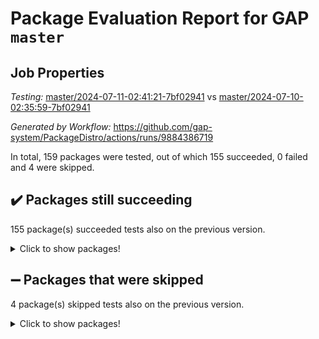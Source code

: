 # Package Evaluation Report for GAP `master`

## Job Properties

*Testing:* [master/2024-07-11-02:41:21-7bf02941](https://github.com/gap-system/PackageDistro/blob/data/reports/master/2024-07-11-02:41:21-7bf02941) vs [master/2024-07-10-02:35:59-7bf02941](https://github.com/gap-system/PackageDistro/blob/data/reports/master/2024-07-10-02:35:59-7bf02941)

*Generated by Workflow:* https://github.com/gap-system/PackageDistro/actions/runs/9884386719

In total, 159 packages were tested, out of which 155 succeeded, 0 failed and 4 were skipped.

## :heavy_check_mark: Packages still succeeding

155 package(s) succeeded tests also on the previous version.
<details><summary>Click to show packages!</summary>

- 4ti2interface 2023.02-04 [(success)](https://github.com/gap-system/PackageDistro/actions/runs/9884386719/job/27300894559)
- ace 5.6.2 [(success)](https://github.com/gap-system/PackageDistro/actions/runs/9884386719/job/27300894691)
- aclib 1.3.2 [(success)](https://github.com/gap-system/PackageDistro/actions/runs/9884386719/job/27300894828)
- agt 0.3.1 [(success)](https://github.com/gap-system/PackageDistro/actions/runs/9884386719/job/27300894968)
- alnuth 3.2.1 [(success)](https://github.com/gap-system/PackageDistro/actions/runs/9884386719/job/27300895104)
- anupq 3.3.0 [(success)](https://github.com/gap-system/PackageDistro/actions/runs/9884386719/job/27300895222)
- atlasrep 2.1.8 [(success)](https://github.com/gap-system/PackageDistro/actions/runs/9884386719/job/27300895343)
- autodoc 2023.06.19 [(success)](https://github.com/gap-system/PackageDistro/actions/runs/9884386719/job/27300895465)
- automata 1.15 [(success)](https://github.com/gap-system/PackageDistro/actions/runs/9884386719/job/27300895580)
- automgrp 1.3.2 [(success)](https://github.com/gap-system/PackageDistro/actions/runs/9884386719/job/27300897179)
- autpgrp 1.11 [(success)](https://github.com/gap-system/PackageDistro/actions/runs/9884386719/job/27300898301)
- cap 2024.07-05 [(success)](https://github.com/gap-system/PackageDistro/actions/runs/9884386719/job/27300898504)
- caratinterface 2.3.6 [(success)](https://github.com/gap-system/PackageDistro/actions/runs/9884386719/job/27300898678)
- cddinterface 2022.11.01 [(success)](https://github.com/gap-system/PackageDistro/actions/runs/9884386719/job/27300900236)
- circle 1.6.6 [(success)](https://github.com/gap-system/PackageDistro/actions/runs/9884386719/job/27300900360)
- classicpres 1.22 [(success)](https://github.com/gap-system/PackageDistro/actions/runs/9884386719/job/27300900504)
- cohomolo 1.6.11 [(success)](https://github.com/gap-system/PackageDistro/actions/runs/9884386719/job/27300900620)
- congruence 1.2.6 [(success)](https://github.com/gap-system/PackageDistro/actions/runs/9884386719/job/27300900740)
- corelg 1.57 [(success)](https://github.com/gap-system/PackageDistro/actions/runs/9884386719/job/27300900893)
- crime 1.6 [(success)](https://github.com/gap-system/PackageDistro/actions/runs/9884386719/job/27300901004)
- crisp 1.4.6 [(success)](https://github.com/gap-system/PackageDistro/actions/runs/9884386719/job/27300901108)
- crypting 0.10.4 [(success)](https://github.com/gap-system/PackageDistro/actions/runs/9884386719/job/27300901212)
- cryst 4.1.27 [(success)](https://github.com/gap-system/PackageDistro/actions/runs/9884386719/job/27300901335)
- crystcat 1.1.10 [(success)](https://github.com/gap-system/PackageDistro/actions/runs/9884386719/job/27300901461)
- ctbllib 1.3.9 [(success)](https://github.com/gap-system/PackageDistro/actions/runs/9884386719/job/27300901581)
- cubefree 1.19 [(success)](https://github.com/gap-system/PackageDistro/actions/runs/9884386719/job/27300901708)
- curlinterface 2.3.2 [(success)](https://github.com/gap-system/PackageDistro/actions/runs/9884386719/job/27300901840)
- cvec 2.8.1 [(success)](https://github.com/gap-system/PackageDistro/actions/runs/9884386719/job/27300901989)
- datastructures 0.3.0 [(success)](https://github.com/gap-system/PackageDistro/actions/runs/9884386719/job/27300902112)
- deepthought 1.0.6 [(success)](https://github.com/gap-system/PackageDistro/actions/runs/9884386719/job/27300902216)
- design 1.8 [(success)](https://github.com/gap-system/PackageDistro/actions/runs/9884386719/job/27300902346)
- difsets 2.3.1 [(success)](https://github.com/gap-system/PackageDistro/actions/runs/9884386719/job/27300902472)
- digraphs 1.7.1 [(success)](https://github.com/gap-system/PackageDistro/actions/runs/9884386719/job/27300902588)
- edim 1.3.8 [(success)](https://github.com/gap-system/PackageDistro/actions/runs/9884386719/job/27300902691)
- example 4.3.4 [(success)](https://github.com/gap-system/PackageDistro/actions/runs/9884386719/job/27300902823)
- examplesforhomalg 2023.10-01 [(success)](https://github.com/gap-system/PackageDistro/actions/runs/9884386719/job/27300902955)
- factint 1.6.3 [(success)](https://github.com/gap-system/PackageDistro/actions/runs/9884386719/job/27300903077)
- ferret 1.0.11 [(success)](https://github.com/gap-system/PackageDistro/actions/runs/9884386719/job/27300903234)
- fga 1.5.0 [(success)](https://github.com/gap-system/PackageDistro/actions/runs/9884386719/job/27300903356)
- fining 1.5.6 [(success)](https://github.com/gap-system/PackageDistro/actions/runs/9884386719/job/27300903498)
- float 1.0.4 [(success)](https://github.com/gap-system/PackageDistro/actions/runs/9884386719/job/27300903632)
- format 1.4.4 [(success)](https://github.com/gap-system/PackageDistro/actions/runs/9884386719/job/27300903778)
- forms 1.2.11 [(success)](https://github.com/gap-system/PackageDistro/actions/runs/9884386719/job/27300903905)
- fplsa 1.2.6 [(success)](https://github.com/gap-system/PackageDistro/actions/runs/9884386719/job/27300904026)
- fr 2.4.13 [(success)](https://github.com/gap-system/PackageDistro/actions/runs/9884386719/job/27300904172)
- francy 2.0.3 [(success)](https://github.com/gap-system/PackageDistro/actions/runs/9884386719/job/27300904316)
- fwtree 1.3 [(success)](https://github.com/gap-system/PackageDistro/actions/runs/9884386719/job/27300904494)
- gapdoc 1.6.7 [(success)](https://github.com/gap-system/PackageDistro/actions/runs/9884386719/job/27300904649)
- gauss 2023.02-04 [(success)](https://github.com/gap-system/PackageDistro/actions/runs/9884386719/job/27300904821)
- gaussforhomalg 2024.07-01 [(success)](https://github.com/gap-system/PackageDistro/actions/runs/9884386719/job/27300904956)
- gbnp 1.0.5 [(success)](https://github.com/gap-system/PackageDistro/actions/runs/9884386719/job/27300905110)
- generalizedmorphismsforcap 2024.04-01 [(success)](https://github.com/gap-system/PackageDistro/actions/runs/9884386719/job/27300905249)
- genss 1.6.8 [(success)](https://github.com/gap-system/PackageDistro/actions/runs/9884386719/job/27300905416)
- gradedmodules 2024.01-01 [(success)](https://github.com/gap-system/PackageDistro/actions/runs/9884386719/job/27300905555)
- gradedringforhomalg 2024.07-01 [(success)](https://github.com/gap-system/PackageDistro/actions/runs/9884386719/job/27300905691)
- grape 4.9.0 [(success)](https://github.com/gap-system/PackageDistro/actions/runs/9884386719/job/27300905830)
- groupoids 1.74 [(success)](https://github.com/gap-system/PackageDistro/actions/runs/9884386719/job/27300905987)
- grpconst 2.6.5 [(success)](https://github.com/gap-system/PackageDistro/actions/runs/9884386719/job/27300906140)
- guarana 0.96.3 [(success)](https://github.com/gap-system/PackageDistro/actions/runs/9884386719/job/27300906293)
- guava 3.19 [(success)](https://github.com/gap-system/PackageDistro/actions/runs/9884386719/job/27300906402)
- hap 1.62 [(success)](https://github.com/gap-system/PackageDistro/actions/runs/9884386719/job/27300906554)
- hapcryst 0.1.15 [(success)](https://github.com/gap-system/PackageDistro/actions/runs/9884386719/job/27300906703)
- hecke 1.5.3 [(success)](https://github.com/gap-system/PackageDistro/actions/runs/9884386719/job/27300906830)
- help 4.0 [(success)](https://github.com/gap-system/PackageDistro/actions/runs/9884386719/job/27300906968)
- homalg 2024.01-01 [(success)](https://github.com/gap-system/PackageDistro/actions/runs/9884386719/job/27300907137)
- homalgtocas 2023.11-01 [(success)](https://github.com/gap-system/PackageDistro/actions/runs/9884386719/job/27300907280)
- idrel 2.47 [(success)](https://github.com/gap-system/PackageDistro/actions/runs/9884386719/job/27300907405)
- images 1.3.2 [(success)](https://github.com/gap-system/PackageDistro/actions/runs/9884386719/job/27300907527)
- intpic 0.3.0 [(success)](https://github.com/gap-system/PackageDistro/actions/runs/9884386719/job/27300907665)
- io 4.8.2 [(success)](https://github.com/gap-system/PackageDistro/actions/runs/9884386719/job/27300907816)
- io_forhomalg 2023.02-04 [(success)](https://github.com/gap-system/PackageDistro/actions/runs/9884386719/job/27300907952)
- irredsol 1.4.4 [(success)](https://github.com/gap-system/PackageDistro/actions/runs/9884386719/job/27300908093)
- json 2.2.1 [(success)](https://github.com/gap-system/PackageDistro/actions/runs/9884386719/job/27300908232)
- jupyterkernel 1.5.1 [(success)](https://github.com/gap-system/PackageDistro/actions/runs/9884386719/job/27300908386)
- jupyterviz 1.5.6 [(success)](https://github.com/gap-system/PackageDistro/actions/runs/9884386719/job/27300908522)
- kan 1.37 [(success)](https://github.com/gap-system/PackageDistro/actions/runs/9884386719/job/27300908648)
- kbmag 1.5.11 [(success)](https://github.com/gap-system/PackageDistro/actions/runs/9884386719/job/27300908777)
- laguna 3.9.7 [(success)](https://github.com/gap-system/PackageDistro/actions/runs/9884386719/job/27300908900)
- liealgdb 2.2.1 [(success)](https://github.com/gap-system/PackageDistro/actions/runs/9884386719/job/27300909047)
- liepring 2.9.1 [(success)](https://github.com/gap-system/PackageDistro/actions/runs/9884386719/job/27300909207)
- liering 2.4.2 [(success)](https://github.com/gap-system/PackageDistro/actions/runs/9884386719/job/27300909374)
- linearalgebraforcap 2024.07-04 [(success)](https://github.com/gap-system/PackageDistro/actions/runs/9884386719/job/27300909508)
- lins 0.9 [(success)](https://github.com/gap-system/PackageDistro/actions/runs/9884386719/job/27300909618)
- localizeringforhomalg 2023.10-01 [(success)](https://github.com/gap-system/PackageDistro/actions/runs/9884386719/job/27300909770)
- loops 3.4.3 [(success)](https://github.com/gap-system/PackageDistro/actions/runs/9884386719/job/27300909902)
- lpres 1.1.0 [(success)](https://github.com/gap-system/PackageDistro/actions/runs/9884386719/job/27300910025)
- majoranaalgebras 1.5.2 [(success)](https://github.com/gap-system/PackageDistro/actions/runs/9884386719/job/27300910139)
- mapclass 1.4.6 [(success)](https://github.com/gap-system/PackageDistro/actions/runs/9884386719/job/27300910255)
- matgrp 0.70 [(success)](https://github.com/gap-system/PackageDistro/actions/runs/9884386719/job/27300910376)
- matricesforhomalg 2024.07-01 [(success)](https://github.com/gap-system/PackageDistro/actions/runs/9884386719/job/27300910522)
- modisom 2.5.4 [(success)](https://github.com/gap-system/PackageDistro/actions/runs/9884386719/job/27300910630)
- modulepresentationsforcap 2024.07-01 [(success)](https://github.com/gap-system/PackageDistro/actions/runs/9884386719/job/27300910757)
- modules 2024.01-01 [(success)](https://github.com/gap-system/PackageDistro/actions/runs/9884386719/job/27300910898)
- monoidalcategories 2024.06-02 [(success)](https://github.com/gap-system/PackageDistro/actions/runs/9884386719/job/27300911076)
- nconvex 2022.09-01 [(success)](https://github.com/gap-system/PackageDistro/actions/runs/9884386719/job/27300911277)
- nilmat 1.4.2 [(success)](https://github.com/gap-system/PackageDistro/actions/runs/9884386719/job/27300911423)
- nock 1.5 [(success)](https://github.com/gap-system/PackageDistro/actions/runs/9884386719/job/27300911548)
- normalizinterface 1.3.6 [(success)](https://github.com/gap-system/PackageDistro/actions/runs/9884386719/job/27300911672)
- nq 2.5.11 [(success)](https://github.com/gap-system/PackageDistro/actions/runs/9884386719/job/27300911808)
- numericalsgps 1.3.1 [(success)](https://github.com/gap-system/PackageDistro/actions/runs/9884386719/job/27300911996)
- openmath 11.5.3 [(success)](https://github.com/gap-system/PackageDistro/actions/runs/9884386719/job/27300912122)
- orb 4.9.0 [(success)](https://github.com/gap-system/PackageDistro/actions/runs/9884386719/job/27300912243)
- packagemanager 1.4.3 [(success)](https://github.com/gap-system/PackageDistro/actions/runs/9884386719/job/27300912387)
- patternclass 2.4.3 [(success)](https://github.com/gap-system/PackageDistro/actions/runs/9884386719/job/27300912531)
- permut 2.0.5 [(success)](https://github.com/gap-system/PackageDistro/actions/runs/9884386719/job/27300912666)
- polenta 1.3.10 [(success)](https://github.com/gap-system/PackageDistro/actions/runs/9884386719/job/27300912817)
- polymaking 0.8.7 [(success)](https://github.com/gap-system/PackageDistro/actions/runs/9884386719/job/27300912959)
- primgrp 3.4.4 [(success)](https://github.com/gap-system/PackageDistro/actions/runs/9884386719/job/27300913092)
- profiling 2.5.4 [(success)](https://github.com/gap-system/PackageDistro/actions/runs/9884386719/job/27300913242)
- qdistrnd 0.9.4 [(success)](https://github.com/gap-system/PackageDistro/actions/runs/9884386719/job/27300913371)
- qpa 1.35 [(success)](https://github.com/gap-system/PackageDistro/actions/runs/9884386719/job/27300913498)
- quagroup 1.8.4 [(success)](https://github.com/gap-system/PackageDistro/actions/runs/9884386719/job/27300913622)
- radiroot 2.9 [(success)](https://github.com/gap-system/PackageDistro/actions/runs/9884386719/job/27300913731)
- rcwa 4.7.1 [(success)](https://github.com/gap-system/PackageDistro/actions/runs/9884386719/job/27300913866)
- rds 1.8 [(success)](https://github.com/gap-system/PackageDistro/actions/runs/9884386719/job/27300914038)
- recog 1.4.2 [(success)](https://github.com/gap-system/PackageDistro/actions/runs/9884386719/job/27300914187)
- repndecomp 1.3.0 [(success)](https://github.com/gap-system/PackageDistro/actions/runs/9884386719/job/27300914377)
- repsn 3.1.2 [(success)](https://github.com/gap-system/PackageDistro/actions/runs/9884386719/job/27300914500)
- resclasses 4.7.3 [(success)](https://github.com/gap-system/PackageDistro/actions/runs/9884386719/job/27300914615)
- ringsforhomalg 2024.06-01 [(success)](https://github.com/gap-system/PackageDistro/actions/runs/9884386719/job/27300914778)
- sco 2023.08-01 [(success)](https://github.com/gap-system/PackageDistro/actions/runs/9884386719/job/27300914926)
- scscp 2.4.3 [(success)](https://github.com/gap-system/PackageDistro/actions/runs/9884386719/job/27300915035)
- semigroups 5.3.7 [(success)](https://github.com/gap-system/PackageDistro/actions/runs/9884386719/job/27300915164)
- sglppow 2.4 [(success)](https://github.com/gap-system/PackageDistro/actions/runs/9884386719/job/27300915280)
- sgpviz 0.999.5 [(success)](https://github.com/gap-system/PackageDistro/actions/runs/9884386719/job/27300915398)
- simpcomp 2.1.14 [(success)](https://github.com/gap-system/PackageDistro/actions/runs/9884386719/job/27300915518)
- singular 2024.06.03 [(success)](https://github.com/gap-system/PackageDistro/actions/runs/9884386719/job/27300915659)
- sl2reps 1.1 [(success)](https://github.com/gap-system/PackageDistro/actions/runs/9884386719/job/27300915795)
- sla 1.5.3 [(success)](https://github.com/gap-system/PackageDistro/actions/runs/9884386719/job/27300915915)
- smallgrp 1.5.4 [(success)](https://github.com/gap-system/PackageDistro/actions/runs/9884386719/job/27300916036)
- smallsemi 0.7.0 [(success)](https://github.com/gap-system/PackageDistro/actions/runs/9884386719/job/27300916177)
- sonata 2.9.6 [(success)](https://github.com/gap-system/PackageDistro/actions/runs/9884386719/job/27300916288)
- sophus 1.27 [(success)](https://github.com/gap-system/PackageDistro/actions/runs/9884386719/job/27300916403)
- sotgrps 1.2 [(success)](https://github.com/gap-system/PackageDistro/actions/runs/9884386719/job/27300916519)
- spinsym 1.5.2 [(success)](https://github.com/gap-system/PackageDistro/actions/runs/9884386719/job/27300916643)
- standardff 1.0 [(success)](https://github.com/gap-system/PackageDistro/actions/runs/9884386719/job/27300916767)
- symbcompcc 1.3.2 [(success)](https://github.com/gap-system/PackageDistro/actions/runs/9884386719/job/27300916883)
- thelma 1.3 [(success)](https://github.com/gap-system/PackageDistro/actions/runs/9884386719/job/27300916989)
- tomlib 1.2.11 [(success)](https://github.com/gap-system/PackageDistro/actions/runs/9884386719/job/27300917116)
- toolsforhomalg 2024.07-01 [(success)](https://github.com/gap-system/PackageDistro/actions/runs/9884386719/job/27300917254)
- toric 1.9.6 [(success)](https://github.com/gap-system/PackageDistro/actions/runs/9884386719/job/27300917399)
- toricvarieties 2022.07.13 [(success)](https://github.com/gap-system/PackageDistro/actions/runs/9884386719/job/27300917529)
- transgrp 3.6.5 [(success)](https://github.com/gap-system/PackageDistro/actions/runs/9884386719/job/27300917665)
- typeset 1.2.2 [(success)](https://github.com/gap-system/PackageDistro/actions/runs/9884386719/job/27300917823)
- ugaly 4.1.3 [(success)](https://github.com/gap-system/PackageDistro/actions/runs/9884386719/job/27300917970)
- unipot 1.6 [(success)](https://github.com/gap-system/PackageDistro/actions/runs/9884386719/job/27300918112)
- unitlib 4.2.0 [(success)](https://github.com/gap-system/PackageDistro/actions/runs/9884386719/job/27300918251)
- utils 0.85 [(success)](https://github.com/gap-system/PackageDistro/actions/runs/9884386719/job/27300918372)
- uuid 0.7 [(success)](https://github.com/gap-system/PackageDistro/actions/runs/9884386719/job/27300918504)
- walrus 0.9991 [(success)](https://github.com/gap-system/PackageDistro/actions/runs/9884386719/job/27300918643)
- wedderga 4.10.5 [(success)](https://github.com/gap-system/PackageDistro/actions/runs/9884386719/job/27300918826)
- xmod 2.92 [(success)](https://github.com/gap-system/PackageDistro/actions/runs/9884386719/job/27300918976)
- xmodalg 1.23 [(success)](https://github.com/gap-system/PackageDistro/actions/runs/9884386719/job/27300919141)
- yangbaxter 0.10.5 [(success)](https://github.com/gap-system/PackageDistro/actions/runs/9884386719/job/27300919306)
- zeromqinterface 0.15 [(success)](https://github.com/gap-system/PackageDistro/actions/runs/9884386719/job/27300919472)
</details>

## :heavy_minus_sign: Packages that were skipped

4 package(s) skipped tests also on the previous version.
<details><summary>Click to show packages!</summary>

- browse 1.8.21 [(skipped)](https://github.com/gap-system/PackageDistro/actions/runs/9884386719/job/27300677382)
- itc 1.5.1 [(skipped)](https://github.com/gap-system/PackageDistro/actions/runs/9884386719/job/27300677382)
- polycyclic 2.16 [(skipped)](https://github.com/gap-system/PackageDistro/actions/runs/9884386719/job/27300677382)
- xgap 4.32 [(skipped)](https://github.com/gap-system/PackageDistro/actions/runs/9884386719/job/27300677382)
</details>

